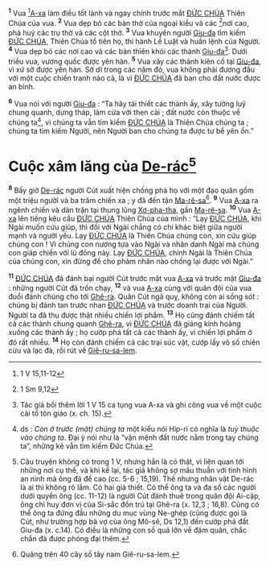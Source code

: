 <sup><b>1</b></sup> Vua [^1@-aec960f2-2df1-4693-8d51-6112e9180119][A-xa]() làm điều tốt lành và ngay chính trước mắt [ĐỨC CHÚA]() Thiên Chúa của vua. <sup><b>2</b></sup> Vua dẹp bỏ các bàn thờ của ngoại kiều và các [^2@-aec960f2-2df1-4693-8d51-6112e9180119]nơi cao, phá huỷ các trụ thờ và các cột thờ. <sup><b>3</b></sup> Vua khuyên người [Giu-đa]() tìm kiếm [ĐỨC CHÚA](), Thiên Chúa tổ tiên họ, thi hành Lề Luật và huấn lệnh của Người. <sup><b>4</b></sup> Vua dẹp bỏ các nơi cao và các bàn thiên khỏi các thành [Giu-đa]()[^1-aec960f2-2df1-4693-8d51-6112e9180119]. Dưới triều vua, vương quốc được yên hàn. <sup><b>5</b></sup> Vua xây các thành kiên cố tại [Giu-đa](), vì xứ sở được yên hàn. Sở dĩ trong các năm đó, vua không phải đương đầu với một cuộc chiến tranh nào cả, là vì [ĐỨC CHÚA]() đã ban cho đất nước được an bình.

<sup><b>6</b></sup> Vua nói với người [Giu-đa]() : “Ta hãy tái thiết các thành ấy, xây tường luỹ chung quanh, dựng tháp, làm cửa với then cài ; đất nước còn thuộc về chúng ta[^2-aec960f2-2df1-4693-8d51-6112e9180119], vì chúng ta vẫn tìm kiếm [ĐỨC CHÚA]() là Thiên Chúa chúng ta ; chúng ta tìm kiếm Người, nên Người ban cho chúng ta được tư bề yên ổn.”


# Cuộc xâm lăng của [De-rác]()[^3-aec960f2-2df1-4693-8d51-6112e9180119]
<sup><b>8</b></sup> Bấy giờ [De-rác]() người Cút xuất hiện chống phá họ với một đạo quân gồm một triệu người và ba trăm chiến xa ; y đã đến tận [Ma-rê-sa]()[^4-aec960f2-2df1-4693-8d51-6112e9180119]. <sup><b>9</b></sup> Vua [A-xa]() ra ngênh chiến và dàn trận tại thung lũng [Xơ-pha-tha](), gần [Ma-rê-sa](). <sup><b>10</b></sup> Vua [A-xa]() lên tiếng kêu cầu [ĐỨC CHÚA]() Thiên Chúa của mình : “Lạy [ĐỨC CHÚA](), khi Ngài muốn cứu giúp, thì đối với Ngài chẳng có chi khác biệt giữa người mạnh và người yếu. Lạy [ĐỨC CHÚA]() là Thiên Chúa chúng con, xin cứu giúp chúng con ! Vì chúng con nương tựa vào Ngài và nhân danh Ngài mà chúng con giáp chiến với lũ đông này. Lạy [ĐỨC CHÚA](), chính Ngài là Thiên Chúa của chúng con, xin đừng để cho phàm nhân nào chống lại được với Ngài.”

<sup><b>11</b></sup> [ĐỨC CHÚA]() đã đánh bại người Cút trước mặt vua [A-xa]() và trước mặt [Giu-đa]() : những người Cút đã trốn chạy, <sup><b>12</b></sup> và vua [A-xa]() cùng với quân đội của vua đuổi đánh chúng cho tới [Ghê-ra](). Quân Cút ngã quỵ, không còn ai sống sót : chúng bị đánh tan trước nhan [ĐỨC CHÚA]() và trước doanh trại của Người. Người ta đã thu được thật nhiều chiến lợi phẩm. <sup><b>13</b></sup> Họ cũng đánh chiếm tất cả các thành chung quanh [Ghê-ra](), vì [ĐỨC CHÚA]() đã giáng kinh hoàng xuống các thành ấy ; họ cướp phá tất cả các thành ấy, vì chiến lợi phẩm ở đó rất nhiều. <sup><b>14</b></sup> Họ còn đánh chiếm cả các trại súc vật, cướp lấy vô số chiên cừu và lạc đà, rồi rút về [Giê-ru-sa-lem]().

[^1-aec960f2-2df1-4693-8d51-6112e9180119]: Tác giả bồi thêm lời 1 V 15 ca tụng vua A-xa và ghi công vua về một cuộc cải tổ tôn giáo (x. ch. 15).
[^2-aec960f2-2df1-4693-8d51-6112e9180119]: ds : *Còn ở trước (mặt) chúng ta* một kiểu nói Híp-ri có nghĩa là *tuỳ thuộc vào chúng ta*. Đại ý nói như là “vận mệnh đất nước nằm trong tay chúng ta”, những kẻ vẫn tìm kiếm Đức Chúa.
[^3-aec960f2-2df1-4693-8d51-6112e9180119]: Câu truyện không có trong 1 V, nhưng hẳn là có thật, vì liên quan tới những nơi cụ thể, và khi kể lại, tác giả không sợ mâu thuẫn với tình hình an ninh mà ông đã đề cao (cc. 5-6 ; 15,19). Thế nhưng nhân vật De-rác là ai thì không rõ lắm. Có hai giả thiết. Có thể ông ta và đa số các người dưới quyền ông (cc. 11-12) là người Cút đánh thuê trong quân đội Ai-cập, ông chỉ huy đơn vị của Si-sắc đồn trú tại Ghê-ra (x. 12,3 ; 16,8). Cũng có thể ông ta đứng đầu những du mục vùng Ne-ghép (cũng được gọi là Cút, như trường hợp bà vợ của ông Mô-sê, Ds 12,1) đến cướp phá đất Giu-đa (x. c.14). Có điều là những con số quá lớn về đám quân, chắc chắn đã được phóng đại thêm.
[^4-aec960f2-2df1-4693-8d51-6112e9180119]: Quãng trên 40 cây số tây nam Giê-ru-sa-lem.
[^1@-aec960f2-2df1-4693-8d51-6112e9180119]: 1 V 15,11-12
[^2@-aec960f2-2df1-4693-8d51-6112e9180119]: 1 Sm 9,12